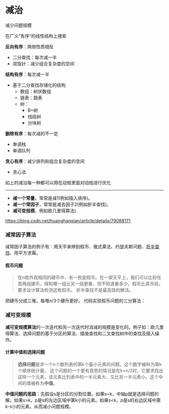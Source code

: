 # 减治

减少问题规模

在广义“有序“的线性结构上搜索

**反向有序**：两侧性质相反

- 二分查找：每次减一半
- 双指针：减少组合复杂度的空间

**结构有序**：每次减一半

- 基于二分查找存储化的结构
  - 数组：树状数组
  - 链表：跳表
  - 树：
    - B+树
    - 线段树
    - 分块树

**删除有序**：每次减的不一定

- 单调栈
- 单调队列

**贪心有序**：减少排列和组合复杂度的空间

- 贪心法

如上的减治每一种都可以用在动规里面对动规进行优化

---

- **减一个常量**，常常是减1(例如插入排序)。
- **减一个常因子**，常常是减去因子2(例如折半查找)。
- **减可变规模**，例如欧几里得算法).

https://blog.csdn.net/huanghanqian/article/details/79088171

### 减常因子算法

减常因子算法的例子有：用天平来辨别假币、俄式乘法、约瑟夫斯问题、[折半查找](https://so.csdn.net/so/search?q=折半查找&spm=1001.2101.3001.7020)、用平方求幂。

#### 假币问题

> 在n枚外观相同的硬币中，有一枚是假币。在一架天平上，我们可以比较任意两组硬币，得知哪一组比另一组更重，但不知道重多少。假币比真币轻。要求设计算法检测这枚假币。
> 折半查找不是最高效的解法。

把硬币分成三堆，每堆n/3个硬币更好。
代码实现假币问题的三分算法：

### 减可变规模

**减可变规模算法**的一次迭代和另一次迭代时消减的规模是变化的。例子如：欧几里得算法、选择问题的基于分区的算法、插值查找和二叉查找树中的查找及插入操作。

#### 计算中值和选择问题

> **选择问题**是求一个n个数列表的第k个最小元素的问题。这个数字被称为第k个顺序统计量。
> 这个问题的一个更有意思的情况是在k=n/2时，它要求找出这样一个元素，该元素比列表中的一半元素大，又比另一半元素小。这个中间的值被称为**中值**。

**中值问题的思路**：先假设s是分区的分割位置。如果s=k，中轴p就是选择问题的解。如果s>k，p是s的左边区域中第k小的元素。如果s<k，p是s的右边区域中第k-s小的元素。从而减小问题规模。
